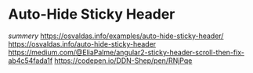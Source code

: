 # Auto-Hide Sticky Header
*summery*
https://osvaldas.info/examples/auto-hide-sticky-header/
https://osvaldas.info/auto-hide-sticky-header
https://medium.com/@EliaPalme/angular2-sticky-header-scroll-then-fix-ab4c54fada1f
https://codepen.io/DDN-Shep/pen/RNjPqe
